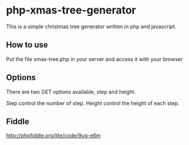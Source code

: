 php-xmas-tree-generator
=======================

This is a simple christmas tree generator written in php and javascript.

How to use
---------

Put the file xmas-tree.php in your server and access it with your browser

Options
-------

There are two GET options available, step and height.

Step control the number of step.
Height control the height of each step.

Fiddle
------

http://phpfiddle.org/lite/code/9ug-e6m
